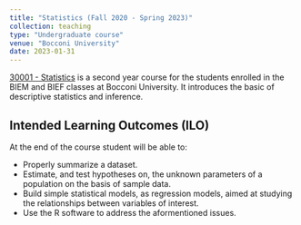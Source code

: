 ```yaml
---
title: "Statistics (Fall 2020 - Spring 2023)"
collection: teaching
type: "Undergraduate course"
venue: "Bocconi University"
date: 2023-01-31
---
```

[30001 - Statistics](https://didattica.unibocconi.eu/ts/tsn_anteprima.php?cod_ins=30001&anno=2023&ric_cdl=TR07&IdPag=6625) is a second year course for the students enrolled in the BIEM and BIEF classes at Bocconi University. It introduces the basic of descriptive statistics and inference.

## Intended Learning Outcomes (ILO)
At the end of the course student will be able to:
- Properly summarize a dataset.
- Estimate, and test hypotheses on, the unknown parameters of a population on the basis of sample data.
- Build simple statistical models, as regression models, aimed at studying the relationships  between variables of interest.
- Use the R software to address the aformentioned issues.
  
